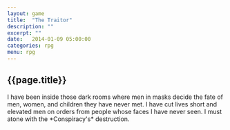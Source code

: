 ```yaml
---
layout: game
title:  "The Traitor"
description: ""
excerpt: ""
date:   2014-01-09 05:00:00
categories: rpg
menu: rpg
---
```

<section class="clearfix">
<aside class="first">
<h2>{{page.title}}</h2>			
</aside>
<article class="postings first">
I have been inside those dark rooms where men in masks decide the fate of men, women, and children they have never met. I have cut lives short and elevated men on orders from people whose faces I have never seen. I must atone with the *Conspiracy's* destruction. 
</article>
</section>
